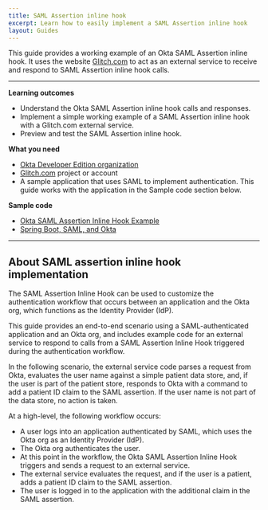 ```yaml
---
title: SAML Assertion inline hook
excerpt: Learn how to easily implement a SAML Assertion inline hook
layout: Guides
---
```


This guide provides a working example of an Okta SAML Assertion inline hook. It uses the website [Glitch.com](https://glitch.com) to act as an external service to receive and respond to SAML Assertion inline hook calls.

---

**Learning outcomes**

* Understand the Okta SAML Assertion inline hook calls and responses.
* Implement a simple working example of a SAML Assertion inline hook with a Glitch.com external service.
* Preview and test the SAML Assertion inline hook.

**What you need**

* [Okta Developer Edition organization](https://developer.okta.com/signup/)
* [Glitch.com](https://glitch.com) project or account
* A sample application that uses SAML to implement authentication. This guide works with the application in the Sample code section below.

**Sample code**

* [Okta SAML Assertion Inline Hook Example](https://glitch.com/edit/#!/okta-inlinehook-samlhook)
* [Spring Boot, SAML, and Okta](https://github.com/oktadev/okta-spring-boot-saml-example)

---

## About SAML assertion inline hook implementation

The SAML Assertion Inline Hook can be used to customize the authentication workflow that occurs between an application and the Okta org, which functions as the Identity Provider (IdP).

This guide provides an end-to-end scenario using a SAML-authenticated application and an Okta org, and includes example code for an external service to respond to calls from a SAML Assertion Inline Hook triggered during the authentication workflow.

In the following scenario, the external service code parses a request from Okta, evaluates the user name against a simple patient data store, and, if the user is part of the patient store, responds to Okta with a command to add a patient ID claim to the SAML assertion. If the user name is not part of the data store, no action is taken.

At a high-level, the following workflow occurs:

* A user logs into an application authenticated by SAML, which uses the Okta org as an Identity Provider (IdP).
* The Okta org authenticates the user.
* At this point in the workflow, the Okta SAML Assertion Inline Hook triggers and sends a request to an external service.
* The external service evaluates the request, and if the user is a patient, adds a patient ID claim to the SAML assertion.
* The user is logged in to the application with the additional claim in the SAML assertion.